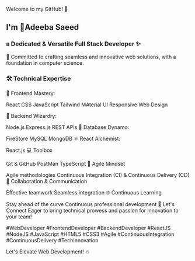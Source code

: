 Welcome to my GitHub! 👋 
## I'm 🌟Adeeba Saeed
### a Dedicated & Versatile Full Stack Developer ✨

💼 Committed to crafting seamless and innovative web solutions, with a foundation in computer science.

### 🛠️ Technical Expertise

🎨 Frontend Mastery:

React
CSS
JavaScript
Tailwind 
MAterial UI
Responsive Web Design

🔧 Backend Wizardry:

Node.js
Express.js
REST APIs
💾 Database Dynamo:

FireStore 
MySQL
MongoDB
⚛️ React Alchemist:

React.js
💻 Toolbox

Git & GitHub
PostMan
TypeScript
🚀 Agile Mindset

Agile methodologies
Continuous Integration (CI) & Continuous Delivery (CD)
🤝 Collaboration & Communication

Effective teamwork
Seamless integration
🌐 Continuous Learning


Stay ahead of the curve
Continuous professional development
🔗 Let's Connect
Eager to bring technical prowess and passion for innovation to your team!

#WebDeveloper #FrontendDeveloper #BackendDeveloper #ReactJS #NodeJS #JavaScript #HTML5 #CSS3 #Agile #ContinuousIntegration #ContinuousDelivery #TechInnovation

Let's Elevate Web Development! 🔥






